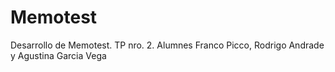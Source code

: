 # Memotest
Desarrollo de Memotest. TP nro. 2. Alumnes Franco Picco, Rodrigo Andrade y Agustina Garcia Vega
